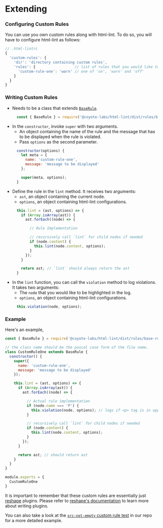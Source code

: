 # Extending

### Configuring Custom Rules

You can use you own custom rules along with html-lint. To do so, you will have to
configure html-lint as follows:

```js
// .html-lintrc
{
  'custom-rules': {
    'dir': 'directory containing custom rules',
    'rules': {                  // list of rules that you would like to add
      'custom-rule-one': 'warn' // one of 'on', 'warn' and 'off'
    }
  }
}
```


### Writing Custom Rules

* Needs to be a class that extends [`BaseRule`](https://github.com/coyote-labs/html-lint/blob/master/lib/rules/base-rule.ts).
  ```js
    const { BaseRule } = require('@coyote-labs/html-lint/dist/rules/base-rule');
  ```
* In the `constructor`, invoke `super` with two arguments.
  * An object containing the name of the rule and the message that has to be displayed
    when the rule is violated.
  * Pass `options` as the second parameter.
  ```js
    constructor(options) {
      let meta = {
        name: 'custom-rule-one',
        message: 'message to be displayed'
      };

      super(meta, options);
    }
  ```
* Define the rule in the `lint` method. It receives two arguments:
  * `ast`, an object containing the current node.
  * `options`, an object containing html-lint configurations.
  ```js
    this.lint = (ast, options) => {
      if (Array.isArray(ast)) {
        ast.forEach((node) => {

          // Rule Implementation

          // recursively call `lint` for child nodes if needed
          if (node.content) {
            this.lint(node.content, options);
          }
        });
      }

      return ast; // `lint` should always return the ast
    }
  ```
* In the `lint` function, you can call the `violation` method to log violations. It takes
  two arguments:
  * The `node` that you would like to be highlighted in the log.
  * `options`, an object containing html-lint configurations.
  ```js
    this.violation(node, options);
  ```

### Example

Here's an example,

``` js
const { BaseRule } = require('@coyote-labs/html-lint/dist/rules/base-rule')

// the class name should be the pascal case form of the file name.
class CustomRuleOne extends BaseRule {
  constructor() {
    super({
      name: 'custom-rule-one',
      message: 'message to be displayed'
    });

    this.lint = (ast, options) => {
      if (Array.isArray(ast)) {
        ast.forEach((node) => {

          // Actual rule implementation
          if (node.name === 'P') {
            this.violation(node, options); // logs if <p> tag is in uppercase.
          }

          // recursively call `lint` for child nodes if needed
          if (node.content) {
            this.lint(node.content, options);
          }
        });
      }

      return ast; // should return ast
    }
  }
}

module.exports = {
  CustomRuleOne
}
```

It is important to remember that these custom rules are essentially just [reshape](https://github.com/reshape/reshape) plugins.
Please refer to [reshape's documentation](https://github.com/reshape/reshape#writing-a-plugin) to learn more about writing plugins.

You can also take a look at the [`src-not-empty` custom rule
test](https://github.com/coyote-labs/html-lint/blob/master/tests/e2e/custom-rule/customRules/src-not-empty.js) in our repo for a 
more detailed example.

